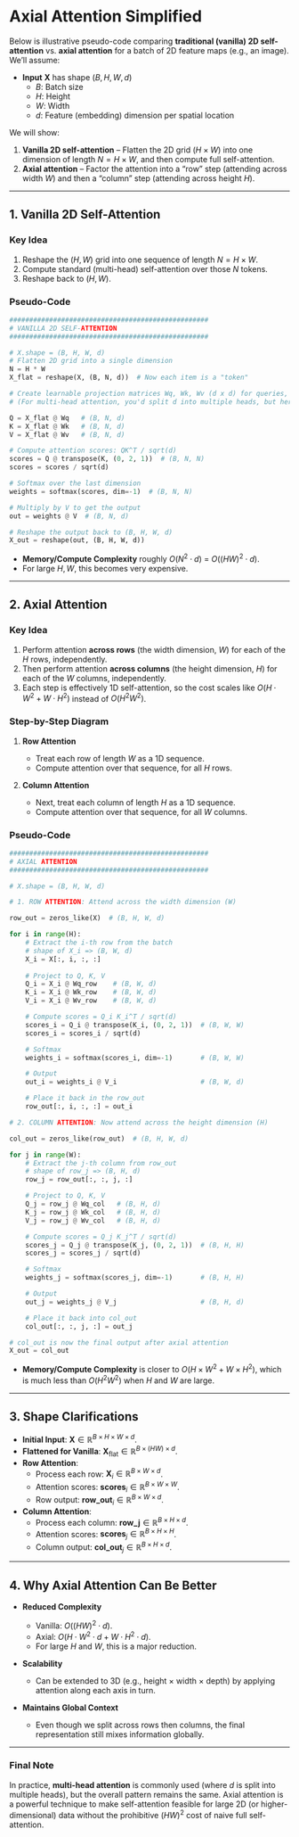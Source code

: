 # Axial Attention Simplified

Below is illustrative pseudo-code comparing **traditional (vanilla) 2D self-attention** vs. **axial attention** for a batch of 2D feature maps (e.g., an image). We’ll assume:

- **Input** $\mathbf{X}$ has shape $(B, H, W, d)$  
  - $B$: Batch size  
  - $H$: Height  
  - $W$: Width  
  - $d$: Feature (embedding) dimension per spatial location

We will show:

1. **Vanilla 2D self-attention** – Flatten the 2D grid $(H \times W)$ into one dimension of length $N = H \times W$, and then compute full self-attention.  
2. **Axial attention** – Factor the attention into a “row” step (attending across width $W$) and then a “column” step (attending across height $H$).

---

## 1. Vanilla 2D Self-Attention

### Key Idea

1. Reshape the $(H, W)$ grid into one sequence of length $N = H \times W$.  
2. Compute standard (multi-head) self-attention over those $N$ tokens.  
3. Reshape back to $(H, W)$.

### Pseudo-Code

```python
##################################################
# VANILLA 2D SELF-ATTENTION
##################################################

# X.shape = (B, H, W, d)
# Flatten 2D grid into a single dimension
N = H * W
X_flat = reshape(X, (B, N, d))  # Now each item is a "token"

# Create learnable projection matrices Wq, Wk, Wv (d x d) for queries, keys, values
# (For multi-head attention, you'd split d into multiple heads, but here is a single-head illustration)

Q = X_flat @ Wq   # (B, N, d)
K = X_flat @ Wk   # (B, N, d)
V = X_flat @ Wv   # (B, N, d)

# Compute attention scores: QK^T / sqrt(d)
scores = Q @ transpose(K, (0, 2, 1))  # (B, N, N)
scores = scores / sqrt(d)

# Softmax over the last dimension
weights = softmax(scores, dim=-1)  # (B, N, N)

# Multiply by V to get the output
out = weights @ V  # (B, N, d)

# Reshape the output back to (B, H, W, d)
X_out = reshape(out, (B, H, W, d))
```

- **Memory/Compute Complexity** roughly $O(N^2 \cdot d)$ = $O((HW)^2 \cdot d)$.  
- For large $H,W$, this becomes very expensive.

---

## 2. Axial Attention

### Key Idea

1. Perform attention **across rows** (the width dimension, $W$) for each of the $H$ rows, independently.  
2. Then perform attention **across columns** (the height dimension, $H$) for each of the $W$ columns, independently.  
3. Each step is effectively 1D self-attention, so the cost scales like $O(H \cdot W^2 + W \cdot H^2)$ instead of $O(H^2 W^2)$.

### Step-by-Step Diagram

1. **Row Attention**  
   - Treat each row of length $W$ as a 1D sequence.  
   - Compute attention over that sequence, for all $H$ rows.

2. **Column Attention**  
   - Next, treat each column of length $H$ as a 1D sequence.  
   - Compute attention over that sequence, for all $W$ columns.

### Pseudo-Code

```python
##################################################
# AXIAL ATTENTION
##################################################

# X.shape = (B, H, W, d)

# 1. ROW ATTENTION: Attend across the width dimension (W)

row_out = zeros_like(X)  # (B, H, W, d)

for i in range(H):
    # Extract the i-th row from the batch
    # shape of X_i => (B, W, d)
    X_i = X[:, i, :, :]  
    
    # Project to Q, K, V
    Q_i = X_i @ Wq_row    # (B, W, d)
    K_i = X_i @ Wk_row    # (B, W, d)
    V_i = X_i @ Wv_row    # (B, W, d)

    # Compute scores = Q_i K_i^T / sqrt(d)
    scores_i = Q_i @ transpose(K_i, (0, 2, 1))  # (B, W, W)
    scores_i = scores_i / sqrt(d)

    # Softmax
    weights_i = softmax(scores_i, dim=-1)       # (B, W, W)

    # Output
    out_i = weights_i @ V_i                     # (B, W, d)

    # Place it back in the row_out
    row_out[:, i, :, :] = out_i

# 2. COLUMN ATTENTION: Now attend across the height dimension (H)

col_out = zeros_like(row_out)  # (B, H, W, d)

for j in range(W):
    # Extract the j-th column from row_out
    # shape of row_j => (B, H, d)
    row_j = row_out[:, :, j, :]

    # Project to Q, K, V
    Q_j = row_j @ Wq_col   # (B, H, d)
    K_j = row_j @ Wk_col   # (B, H, d)
    V_j = row_j @ Wv_col   # (B, H, d)

    # Compute scores = Q_j K_j^T / sqrt(d)
    scores_j = Q_j @ transpose(K_j, (0, 2, 1))  # (B, H, H)
    scores_j = scores_j / sqrt(d)

    # Softmax
    weights_j = softmax(scores_j, dim=-1)       # (B, H, H)

    # Output
    out_j = weights_j @ V_j                     # (B, H, d)

    # Place it back into col_out
    col_out[:, :, j, :] = out_j

# col_out is now the final output after axial attention
X_out = col_out
```

- **Memory/Compute Complexity** is closer to $O(H \times W^2 + W \times H^2)$, which is much less than $O(H^2 W^2)$ when $H$ and $W$ are large.

---

## 3. Shape Clarifications

- **Initial Input**: $\mathbf{X} \in \mathbb{R}^{B \times H \times W \times d}$.  
- **Flattened for Vanilla**: $\mathbf{X}_{\text{flat}} \in \mathbb{R}^{B \times (HW) \times d}$.  
- **Row Attention**:  
  - Process each row: $\mathbf{X}_i \in \mathbb{R}^{B \times W \times d}$.  
  - Attention scores: $\mathbf{scores}_i \in \mathbb{R}^{B \times W \times W}$.  
  - Row output: $\mathbf{row\_out}_i \in \mathbb{R}^{B \times W \times d}$.  
- **Column Attention**:  
  - Process each column: $\mathbf{row\_j} \in \mathbb{R}^{B \times H \times d}$.  
  - Attention scores: $\mathbf{scores}_j \in \mathbb{R}^{B \times H \times H}$.  
  - Column output: $\mathbf{col\_out}_j \in \mathbb{R}^{B \times H \times d}$.  

---

## 4. Why Axial Attention Can Be Better

- **Reduced Complexity**  
  - Vanilla: $O((HW)^2 \cdot d)$.  
  - Axial: $O(H \cdot W^2 \cdot d + W \cdot H^2 \cdot d)$.  
  - For large $H$ and $W$, this is a major reduction.

- **Scalability**  
  - Can be extended to 3D (e.g., height $\times$ width $\times$ depth) by applying attention along each axis in turn.

- **Maintains Global Context**  
  - Even though we split across rows then columns, the final representation still mixes information globally.

---

### Final Note

In practice, **multi-head attention** is commonly used (where $d$ is split into multiple heads), but the overall pattern remains the same. Axial attention is a powerful technique to make self-attention feasible for large 2D (or higher-dimensional) data without the prohibitive $(HW)^2$ cost of naive full self-attention.
